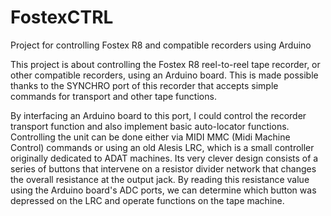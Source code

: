 # FostexCTRL
Project for controlling Fostex R8 and compatible recorders using Arduino

This project is about controlling the Fostex R8 reel-to-reel tape recorder, or other compatible recorders, using an Arduino board.
This is made possible thanks to the SYNCHRO port of this recorder that accepts simple commands for transport and other tape functions.

By interfacing an Arduino board to this port, I could control the recorder transport function and also implement basic auto-locator functions.
Controlling the unit can be done either via MIDI MMC (Midi Machine Control) commands or using an old Alesis LRC, which is a small controller originally dedicated to ADAT machines. Its very clever design consists of a series of buttons that intervene on a resistor divider network that changes the overall resistance at the output jack. By reading this resistance value using the Arduino board's ADC ports, we can determine which button was depressed on the LRC and operate functions on the tape machine.

